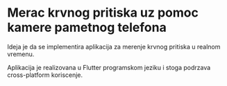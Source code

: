 # Merac krvnog pritiska uz pomoc kamere pametnog telefona

Ideja je da se implementira aplikacija za merenje krvnog pritiska u realnom vremenu.

Aplikacija je realizovana u Flutter programskom jeziku i stoga podrzava cross-platform koriscenje.
